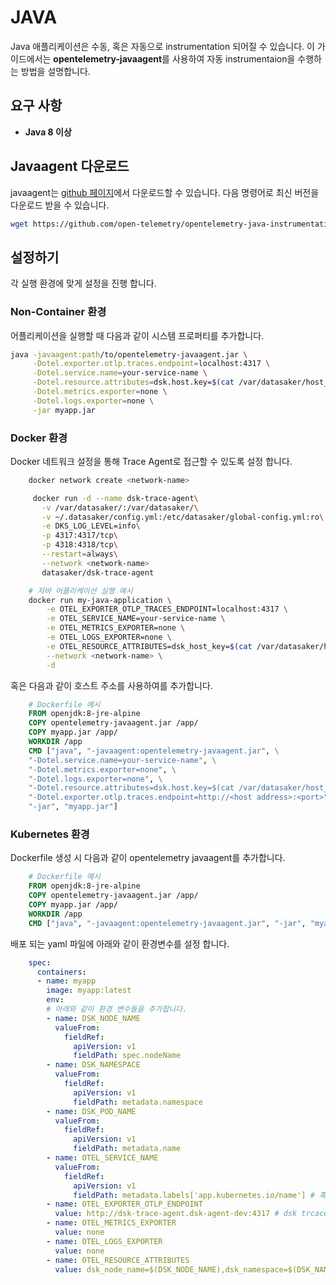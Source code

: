 # JAVA

Java 애플리케이션은 수동, 혹은 자동으로 instrumentation 되어질 수 있습니다. 이 가이드에서는 **opentelemetry-javaagent**를 사용하여 자동 instrumentaion을 수행하는 방법을 설명합니다.

## 요구 사항

* **Java 8 이상**

## Javaagent 다운로드

javaagent는 [github 페이지](https://github.com/open-telemetry/opentelemetry-java-instrumentation/releases/latest)에서 다운로드할 수 있습니다.
다음 명령어로 최신 버전을 다운로드 받을 수 있습니다.

```bash
wget https://github.com/open-telemetry/opentelemetry-java-instrumentation/releases/latest/download/opentelemetry-javaagent.jar
```

## 설정하기

각 실행 환경에 맞게 설정을 진행 합니다.

### Non-Container 환경

어플리케이션을 실행할 때 다음과 같이 시스템 프로퍼티를 추가합니다.

``` bash
java -javaagent:path/to/opentelemetry-javaagent.jar \
     -Dotel.exporter.otlp.traces.endpoint=localhost:4317 \
     -Dotel.service.name=your-service-name \
     -Dotel.resource.attributes=dsk.host.key=$(cat /var/datasaker/host_key) \
     -Dotel.metrics.exporter=none \
     -Dotel.logs.exporter=none \
     -jar myapp.jar
```

### Docker 환경

Docker 네트워크 설정을 통해 Trace Agent로 접근할 수 있도록 설정 합니다.

``` bash
    docker network create <network-name>
```

``` bash
     docker run -d --name dsk-trace-agent\
       -v /var/datasaker/:/var/datasaker/\
       -v ~/.datasaker/config.yml:/etc/datasaker/global-config.yml:ro\
       -e DKS_LOG_LEVEL=info\
       -p 4317:4317/tcp\
       -p 4318:4318/tcp\
       --restart=always\
       --network <network-name>
       datasaker/dsk-trace-agent
```

``` bash
    # 자바 어플리케이션 실행 예시
    docker run my-java-application \
        -e OTEL_EXPORTER_OTLP_TRACES_ENDPOINT=localhost:4317 \
        -e OTEL_SERVICE_NAME=your-service-name \
        -e OTEL_METRICS_EXPORTER=none \
        -e OTEL_LOGS_EXPORTER=none \
        -e OTEL_RESOURCE_ATTRIBUTES=dsk_host_key=$(cat /var/datasaker/host_key) \
        --network <network-name> \
        -d
```

혹은 다음과 같이 호스트 주소를 사용하여를 추가합니다.

``` dockerfile
    # Dockerfile 예시
    FROM openjdk:8-jre-alpine
    COPY opentelemetry-javaagent.jar /app/
    COPY myapp.jar /app/
    WORKDIR /app
    CMD ["java", "-javaagent:opentelemetry-javaagent.jar", \
    "-Dotel.service.name=your-service-name", \
    "-Dotel.metrics.exporter=none", \
    "-Dotel.logs.exporter=none", \
    "-Dotel.resource.attributes=dsk.host.key=$(cat /var/datasaker/host_key)", \
    "-Dotel.exporter.otlp.traces.endpoint=http://<host address>:<port>",\
    "-jar", "myapp.jar"]
```

### Kubernetes 환경

Dockerfile 생성 시 다음과 같이 opentelemetry javaagent를 추가합니다.

``` dockerfile
    # Dockerfile 예시
    FROM openjdk:8-jre-alpine
    COPY opentelemetry-javaagent.jar /app/
    COPY myapp.jar /app/
    WORKDIR /app
    CMD ["java", "-javaagent:opentelemetry-javaagent.jar", "-jar", "myapp.jar"]
```

배포 되는 yaml 파일에 아래와 같이 환경변수를 설정 합니다.

``` yaml
    spec:
      containers:
      - name: myapp
        image: myapp:latest
        env:
        # 아래와 같이 환경 변수들을 추가합니다.
        - name: DSK_NODE_NAME
          valueFrom:
            fieldRef:
              apiVersion: v1
              fieldPath: spec.nodeName
        - name: DSK_NAMESPACE
          valueFrom:
            fieldRef:
              apiVersion: v1
              fieldPath: metadata.namespace
        - name: DSK_POD_NAME
          valueFrom:
            fieldRef:
              apiVersion: v1
              fieldPath: metadata.name
        - name: OTEL_SERVICE_NAME
          valueFrom:
            fieldRef:
              apiVersion: v1
              fieldPath: metadata.labels['app.kubernetes.io/name'] # 혹은 서비스를 구분할 수 있는 다른 label
        - name: OTEL_EXPORTER_OTLP_ENDPOINT
          value: http://dsk-trace-agent.dsk-agent-dev:4317 # dsk trcace agent 서비스명
        - name: OTEL_METRICS_EXPORTER
          value: none
        - name: OTEL_LOGS_EXPORTER
          value: none
        - name: OTEL_RESOURCE_ATTRIBUTES
          value: dsk_node_name=$(DSK_NODE_NAME),dsk_namespace=$(DSK_NAMESPACE),dsk_pod_name=$(DSK_POD_NAME),dsk_app_name=$(DSK_NAMESPACE)_$(DSK_POD_NAME)
```
